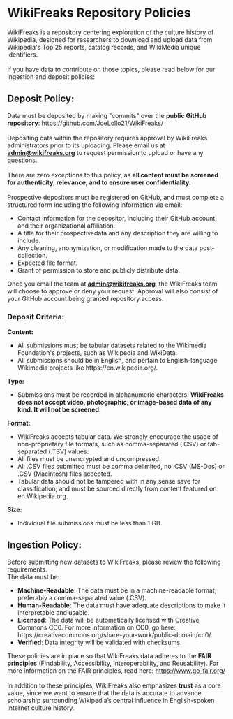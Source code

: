 # WikiFreaks Repository Policies
WikiFreaks is a repository centering exploration of the culture history of Wikipedia, designed for researchers to download and upload data from Wikipedia's Top 25 reports, catalog records, and WikiMedia unique identifiers.
<br><br>
If you have data to contribute on those topics, please read below for our ingestion and deposit policies: 

## Deposit Policy:
Data must be deposited by making "commits" over the **public GitHub repository**: https://github.com/JoeLollo21/WikiFreaks/
<br><br>
Depositing data within the repository requires approval by WikiFreaks administrators prior to its uploading. Please email us at **admin@wikifreaks.org** to request permission to upload or have any questions.
<br><br>
There are zero exceptions to this policy, as **all content must be screened for authenticity, relevance, and to ensure user confidentiality.**
<br><br>
Prospective depositors must be registered on GitHub, and must complete a structured form including the following information via email:
<ul>
  <li>Contact information for the depositor, including their GitHub account, and their organizational affiliation.</li>
  <li>A title for their prospectivedata and any description they are willing to include.</li>
  <li>Any cleaning, anonymization, or modification made to the data post-collection.</li>
  <li>Expected file format.</li>
  <li>Grant of permission to store and publicly distribute data.</li>
</ul>

Once you email the team at **admin@wikifreaks.org**, the WikiFreaks team will choose to approve or deny your request. Approval will also consist of your GitHub account being granted repository access.

### Deposit Criteria:
**Content:**
<ul>
  <li>All submissions must be tabular datasets related to the Wikimedia Foundation's projects, such as Wikipedia and WikiData.</li>
  <li>All submissions should be in English, and pertain to English-language Wikimedia projects like https://en.wikipedia.org/.</li> 
</ul>

**Type:**
<ul>
  <li>Submissions must be recorded in alphanumeric characters. <strong>WikiFreaks does not accept video, photographic, or image-based data of any kind. It will not be screened.</strong></li>
</ul>

**Format:**
<ul>
  <li>WikiFreaks accepts tabular data. We strongly encourage the usage of non-proprietary file formats, such as comma-separated (.CSV) or tab-separated (.TSV) values.</li>
  <li>All files must be unencrypted and uncompressed.</li>
  <li>All .CSV files submitted must be comma delimited, no .CSV (MS-Dos) or .CSV (Macintosh) files accepted.</li>
  <li>Tabular data should not be tampered with in any sense save for classification, and must be sourced directly from content featured on en.Wikipedia.org.</li>
</ul>

**Size:**
<ul>
  <li>Individual file submissions must be less than 1 GB.</li>
</ul>

## Ingestion Policy:
Before submitting new datasets to WikiFreaks, please review the following requirements. 
<br>
The data must be:
<ul>
  <li><strong>Machine-Readable</strong>: The data must be in a machine-readable format, preferably a comma-separated value (.CSV).</li>
  <li><strong>Human-Readable</strong>: The data must have adequate descriptions to make it interpretable and usable.</li>
  <li><strong>Licensed</strong>: The data will be automatically licensed with Creative Commons CC0. For more information on CC0, go here: https://creativecommons.org/share-your-work/public-domain/cc0/.</li>
  <li><strong>Verified</strong>: Data integrity will be validated with checksums.</li>
</ul>

These policies are in place so that WikiFreaks data adheres to the **FAIR principles** (Findability, Accessibility, Interoperability, and Reusability). For more information on the FAIR principles, read here: https://www.go-fair.org/
<br><br>
In addition to these principles, WikiFreaks also emphasizes **trust** as a core value, since we want to ensure that the data is accurate to advance scholarship surrounding Wikipedia’s central influence in English-spoken Internet culture history.
